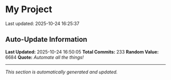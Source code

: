 # My Project


Last updated: 2025-10-24 16:25:37









































































































































































































































## Auto-Update Information

**Last Updated:** 2025-10-24 16:50:05
**Total Commits:** 233
**Random Value:** 6684
**Quote:** _Automate all the things!_

---
_This section is automatically generated and updated._